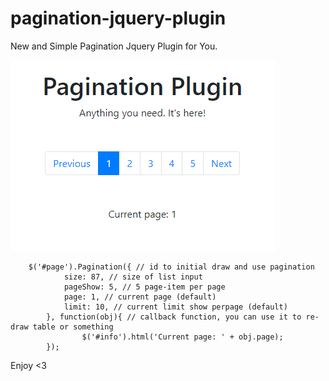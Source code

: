 # pagination-jquery-plugin
New and Simple Pagination Jquery Plugin for You.
<div>
<img src="https://github.com/jounger/pagination-jquery-plugin/blob/master/preview-img.PNG" />

```
	$('#page').Pagination({ // id to initial draw and use pagination
            size: 87, // size of list input
            pageShow: 5, // 5 page-item per page
            page: 1, // current page (default)
            limit: 10, // current limit show perpage (default)
    	}, function(obj){ // callback function, you can use it to re-draw table or something
            	$('#info').html('Current page: ' + obj.page);
    	});
```

</div>
<p>Enjoy <3 </p>
